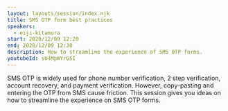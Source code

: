 ```yaml
---
layout: layouts/session/index.njk
title: SMS OTP form best practices
speakers:
  - eiji-kitamura
start: 2020/12/09 12:20
end: 2020/12/09 12:30
description: How to streamline the experience of SMS OTP forms.
youtubeId: sU4MpWYrGSI
---
```


SMS OTP is widely used for phone number verification, 2 step verification, account recovery, and payment verification. However, copy-pasting and entering the OTP from SMS cause friction. This session gives you ideas on how to streamline the experience on SMS OTP forms.
